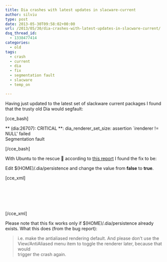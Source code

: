 ```yaml
---
title: Dia crashes with latest updates in slacware-current
author: silviu
type: post
date: 2013-05-30T09:58:02+00:00
url: /2013/05/30/dia-crashes-with-latest-updates-in-slacware-current/
dsq_thread_id:
  - 1338477414
categories:
  - old
tags:
  - crash
  - current
  - dia
  - fix
  - segmentation fault
  - slacware
  - temp_on

---
```

Having just updated to the latest set of slackware current packages I found that the trusty old Dia would segfault:

[cce_bash]

\*\* (dia:26707): CRITICAL \*\*: dia\_renderer\_set_size: assertion \`irenderer != NULL' failed  
Segmentation fault

[/cce_bash]

With Ubuntu to the rescue 🙂 according to [this report][1] I found the fix to be:

Edit $(HOME)/.dia/persistence and change the value from **false** to **true**.

[cce_xml]

<p id="yui_3_9_1_1_1369907323211_378">
    <dia:boolean role="view_antialised"><br /> <dia:attribute name="booleanvalue"><br /> <dia:boolean val="true"/><br /> </dia:attribute><br /> </dia:boolean>
</p>

[/cce_xml]

Please note that this fix works only if $(HOME)/.dia/persistence already exists. What this does (from the bug report):

> i.e. make the antialiased rendering default. And please don't use the  
> View/AntiAliased menu item to toggle the renderer later, because that would  
> trigger the crash again.

 [1]: https://bugs.launchpad.net/ubuntu/+source/dia/+bug/1102960